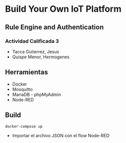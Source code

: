 # Build Your Own IoT Platform 
## Rule Engine and Authentication
### Actividad Calificada 3
- Tacca Gutierrez, Jesus
- Quispe Menor, Hermogenes
## Herramientas
- Docker
- Mosquitto
- MariaDB - phpMyAdmin
- Node-RED

## Build
```bash
docker-compose up
```
- Importar el archivo JSON con el flow Node-RED
